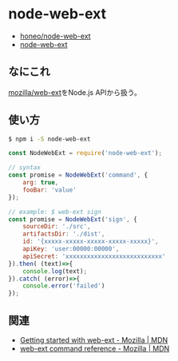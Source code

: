 # node-web-ext
* [honeo/node-web-ext](https://github.com/honeo/node-web-ext)  
* [node-web-ext](https://www.npmjs.com/package/node-web-ext)

## なにこれ
[mozilla/web-ext](https://github.com/mozilla/web-ext)をNode.js APIから扱う。

## 使い方
```sh
$ npm i -S node-web-ext
```
```js
const NodeWebExt = require('node-web-ext');

// syntax
const promise = NodeWebExt('command', {
	arg: true,
	fooBar: 'value'
});

// example: $ web-ext sign
const promise = NodeWebExt('sign', {
	sourceDir: './src',
	artifactsDir: './dist',
	id: '{xxxxx-xxxxx-xxxxx-xxxxx-xxxxx}',
	apiKey: 'user:00000:00000',
	apiSecret: 'xxxxxxxxxxxxxxxxxxxxxxxxxxx'
}).then( (text)=>{
	console.log(text);
}).catch( (error)=>{
	console.error('failed')
});
```

## 関連
* [Getting started with web-ext - Mozilla | MDN](https://developer.mozilla.org/en-US/Add-ons/WebExtensions/Getting_started_with_web-ext)
* [web-ext command reference - Mozilla | MDN](https://developer.mozilla.org/en-US/Add-ons/WebExtensions/web-ext_command_reference)

